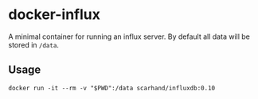 # docker-influx

A minimal container for running an influx server. By default all data will be stored in `/data`.

Usage
-----
    docker run -it --rm -v "$PWD":/data scarhand/influxdb:0.10
